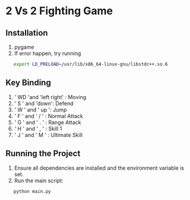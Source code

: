 # 2 Vs 2 Fighting Game
## Installation
1. pygame
2. If error happen, try running 
```bash
   export LD_PRELOAD=/usr/lib/x86_64-linux-gnu/libstdc++.so.6
   ```


## Key Binding
1. ' WD 'and 'left right' : Moving 
2. ' S ' and 'down': Defend
3. ' W ' and ' up ': Jump
4. ' F ' and ' / ' : Normal Attack
5. ' G ' and ' . ' : Range  Attack
6. ' H ' and ' , ' : Skill 1
7. ' J ' and ' M ' : Ultimate Skill

## Running the Project
1. Ensure all dependencies are installed and the environment variable is set.
2. Run the main script:
```bash
   python main.py
   ```